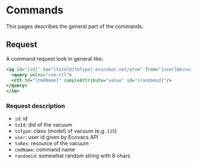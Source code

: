 # Commands

This pages describes the general part of the commands.

## Request

A command request look in general like:

```xml
<iq id="[id]" to="[toId]@[toType].ecorobot.net/atom" from="[user]@ecouser.net/[toRes]" type="set">
  <query xmlns="com:ctl">
  <ctl td="[cmdName]" sampleAttribute="value" id="[randomid]"/>
</query>
</iq>
```

### Request description

- `id`: id
- `toId`: did of the vacuum
- `toType`: class (model) of vacuum (e.g. `115`)
- `user`: user id given by Ecovacs API
- `toRes`: resource of the vacuum
- `cmdName`: command name
- `randomid`: somewhat random string with 8 chars
